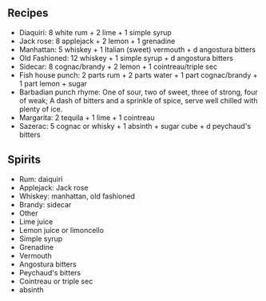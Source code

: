 ## Recipes  
- Diaquiri: 8 white rum + 2 lime + 1 simple syrup  
- Jack rose: 8 applejack + 2 lemon + 1 grenadine  
- Manhattan: 5 whiskey + 1 Italian (sweet) vermouth + d angostura bitters  
- Old Fashioned: 12 whiskey + 1 simple syrup + d angostura bitters  
- Sidecar: 8 cognac/brandy + 2 lemon + 1 cointreau/triple sec  
- Fish house punch: 2 parts rum + 2 parts water + 1 part cognac/brandy + 1 part lemon + sugar  
- Barbadian punch rhyme: One of sour, two of sweet, three of strong, four of weak; A dash of bitters and a sprinkle of spice, serve well chilled with plenty of ice.  
- Margarita: 2 tequila + 1 lime + 1 cointreau  
- Sazerac: 5 cognac or whisky + 1 absinth + sugar cube + d peychaud's bitters  

## Spirits  
- Rum: daiquiri  
- Applejack: Jack rose  
- Whiskey: manhattan, old fashioned  
- Brandy: sidecar  
- Other  
- Lime juice  
- Lemon juice or limoncello  
- Simple syrup  
- Grenadine  
- Vermouth  
- Angostura bitters  
- Peychaud's bitters  
- Cointreau or triple sec  
- absinth